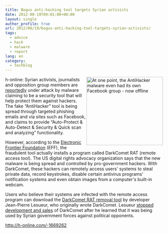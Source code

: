 ```yaml
---
title: Bogus anti-hacking tool targets Syrian activists
date: 2012-08-19T09:01:00+00:00
layout: single
author_profile: true
url: 2012/08/19/bogus-anti-hacking-tool-targets-syrian-activists/
tags:
  - advice
  - hack
  - malware
  - report
lang: en
category: 
  - techblog
---
```

<a href="http://lh3.ggpht.com/--Ib-1XvHins/UDCkRRX5xpI/AAAAAAAAG_0/tqI4jgZbpD8/s1600-h/Facebook_Anti-Hacker_screenshot%25255B10%25255D.png" target="_blank"><img title="At one point, the AntiHacker malware even had its own Facebook group - now offline" border="0" alt="At one point, the AntiHacker malware even had its own Facebook group - now offline" align="right" src="http://lh6.ggpht.com/-fUWhv-ikqPc/UDCkT6sueiI/AAAAAAAAG_8/XTy7ihrtcmA/Facebook_Anti-Hacker_screenshot_thumb%25255B8%25255D.png?imgmax=800" width="244" height="219" /></a>h-online: Syrian activists, journalists and opposition group members are [reportedly](https://www.eff.org/deeplinks/2012/08/syrian-malware-post) under attack by malware claiming to be a security tool that will help protect them against hackers. The fake “AntiHacker” tool is being spread through targeted phishing emails and via sites such as Facebook, and claims to provide “Auto-Protect & Auto-Detect & Security & Quick scan and analyzing” functionality. 

However, according to the [Electronic Frontier Foundation](https://www.eff.org/) (EFF), the fraudulent tool actually installs a program called DarkComet RAT (remote access tool). The US digital rights advocacy organization says that the new malware is being spread and controlled by pro-government hackers. With DarkComet, these hackers can remotely access users' systems to steal private data, record keystrokes, disable certain antivirus programs' notification systems and even obtain images from a computer's built-in webcam. 

Users who believe their systems are infected with the remote access program can download the [DarkComet RAT removal tool](http://www.phrozensoft.com/dcrem.more) by developer Jean-Pierre Lesueur, who originally wrote DarkComet. Lesueur [stopped development and sales](http://threatpost.com/en_us/blogs/darkcomet-rat-flames-out-070912) of DarkComet after he learned that it was being used by Syrian government forces against political opponents. 

<a href="http://h-online.com/-1669262" target="_blank">http://h-online.com/-1669262</a>